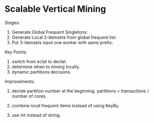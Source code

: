 # Scalable Vertical Mining

Stages:
1. Generate Global Frequent Singletons:
2. Generate Local 2-itemsets from global frequent list: 
3. Put 3-itemsets input one worker with same prefix: 

Key Points:
1. switch from eclat to declat.
2. determine when to mining locally.
3. dynamic partitions decisions.

Improvements:
1. decide partition number at the beginning.
partitions = transactions / number of cores.

2. combine local frequent items instead of using KeyBy.

3. use int instead of string.
